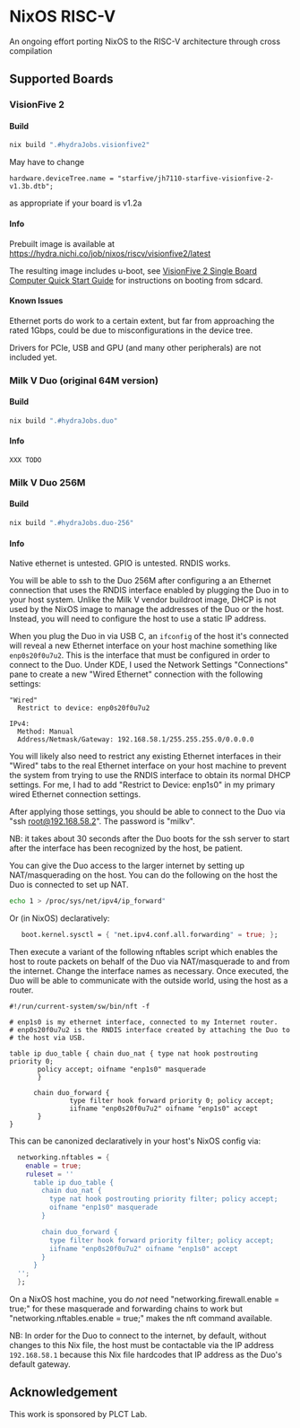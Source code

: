 # NixOS RISC-V
An ongoing effort porting NixOS to the RISC-V architecture through cross compilation

## Supported Boards

### VisionFive 2

#### Build
```bash
nix build ".#hydraJobs.visionfive2"
```

May have to change
```
hardware.deviceTree.name = "starfive/jh7110-starfive-visionfive-2-v1.3b.dtb";
```
as appropriate if your board is v1.2a

#### Info
Prebuilt image is available at https://hydra.nichi.co/job/nixos/riscv/visionfive2/latest

The resulting image includes u-boot, see [VisionFive 2 Single Board Computer Quick Start Guide](https://doc.rvspace.org/VisionFive2/Quick_Start_Guide/VisionFive2_SDK_QSG/boot_mode_settings.html) for instructions on booting from sdcard.

#### Known Issues
Ethernet ports do work to a certain extent, but far from approaching the rated 1Gbps, could be due to misconfigurations in the device tree.

Drivers for PCIe, USB and GPU (and many other peripherals) are not included yet.

### Milk V Duo (original 64M version)

#### Build

```bash
nix build ".#hydraJobs.duo"
```

#### Info

`XXX TODO`

### Milk V Duo 256M

#### Build
```bash
nix build ".#hydraJobs.duo-256"
```

#### Info

Native ethernet is untested. GPIO is untested.  RNDIS works.

You will be able to ssh to the Duo 256M after configuring a an Ethernet
connection that uses the RNDIS interface enabled by plugging the Duo in to your
host system.  Unlike the Milk V vendor buildroot image, DHCP is not used by the
NixOS image to manage the addresses of the Duo or the host. Instead, you will
need to configure the host to use a static IP address.

When you plug the Duo in via USB C, an `ifconfig` of the host it's connected
will reveal a new Ethernet interface on your host machine something like
`enp0s20f0u7u2`.  This is the interface that must be configured in order to
connect to the Duo. Under KDE, I used the Network Settings "Connections" pane
to create a new "Wired Ethernet" connection with the following settings:

```
"Wired"
  Restrict to device: enp0s20f0u7u2

IPv4:
  Method: Manual
  Address/Netmask/Gateway: 192.168.58.1/255.255.255.0/0.0.0.0
```

You will likely also need to restrict any existing Ethernet interfaces in
their "Wired" tabs to the real Ethernet interface on your host machine to
prevent the system from trying to use the RNDIS interface to obtain its normal
DHCP settings. For me, I had to add "Restrict to Device: enp1s0" in my primary
wired Ethernet connection settings.

After applying those settings, you should be able to connect to the Duo via
"ssh root@192.168.58.2".  The password is "milkv".

NB: it takes about 30 seconds after the Duo boots for the ssh server to start
after the interface has been recognized by the host, be patient.

You can give the Duo access to the larger internet by setting up
NAT/masquerading on the host.  You can do the following on the host the Duo is
connected to set up NAT.

```bash
echo 1 > /proc/sys/net/ipv4/ip_forward"
```

Or (in NixOS) declaratively:

```nix
   boot.kernel.sysctl = { "net.ipv4.conf.all.forwarding" = true; };
```

Then execute a variant of the following nftables script which enables the host
to route packets on behalf of the Duo via NAT/masquerade to and from the
internet.  Change the interface names as necessary.  Once executed, the Duo
will be able to communicate with the outside world, using the host as a
router.

```
#!/run/current-system/sw/bin/nft -f

# enp1s0 is my ethernet interface, connected to my Internet router.
# enp0s20f0u7u2 is the RNDIS interface created by attaching the Duo to
# the host via USB.

table ip duo_table { chain duo_nat { type nat hook postrouting priority 0;
       policy accept; oifname "enp1s0" masquerade
       }

      chain duo_forward {
               type filter hook forward priority 0; policy accept;
               iifname "enp0s20f0u7u2" oifname "enp1s0" accept
       }
}
```

This can be canonized declaratively in your host's NixOS config via:

```nix
  networking.nftables = {
    enable = true;
    ruleset = ''
      table ip duo_table {
        chain duo_nat {
          type nat hook postrouting priority filter; policy accept;
          oifname "enp1s0" masquerade
        }

        chain duo_forward {
          type filter hook forward priority filter; policy accept;
          iifname "enp0s20f0u7u2" oifname "enp1s0" accept
        }
      }
  '';
  };
```

On a NixOS host machine, you do *not* need "networking.firewall.enable = true;"
for these masquerade and forwarding chains to work but
"networking.nftables.enable = true;" makes the nft command available.

NB: In order for the Duo to connect to the internet, by default, without
changes to this Nix file, the host must be contactable via the IP address
`192.168.58.1` because this Nix file hardcodes that IP address as the Duo's
default gateway.


## Acknowledgement
This work is sponsored by PLCT Lab.
